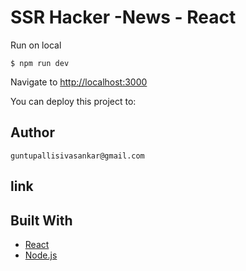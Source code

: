 # SSR Hacker -News - React

Run on local

```
$ npm run dev
```

Navigate to [http://localhost:3000](http://localhost:3000)

You can deploy this project to:

## Author
```
guntupallisivasankar@gmail.com
```
## link
## Built With

- [React](https://reactjs.org/)
- [Node.js](https://nodejs.org/)
